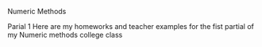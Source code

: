 Numeric Methods

Parial 1
Here are my homeworks and teacher examples for the fist partial of my Numeric methods college class